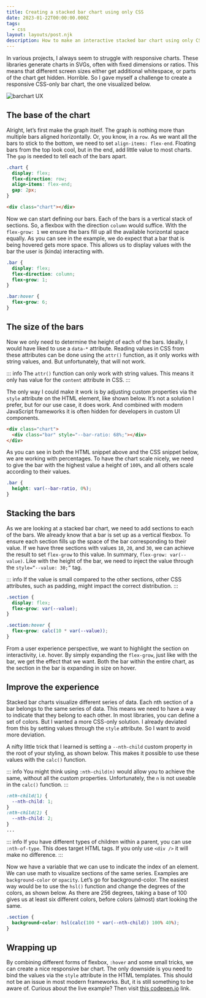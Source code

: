 ```yaml
---
title: Creating a stacked bar chart using only CSS
date: 2023-01-22T00:00:00.000Z
tags:
  - css
layout: layouts/post.njk
description: How to make an interactive stacked bar chart using only CSS and HTML
---
```


In various projects, I always seem to struggle with responsive charts. These libraries generate charts in SVGs, often with fixed dimensions or ratios. This means that different screen sizes either get additional whitespace, or parts of the chart get hidden. Horrible. So I gave myself a challenge to create a responsive CSS-only bar chart, the one visualized below.

![barchart UX](/img/barchart.gif)

## The base of the chart

Alright, let’s first make the graph itself. The graph is nothing more than multiple bars aligned horizontally. Or, you know, in a `row`. As we want all the bars to stick to the bottom, we need to set `align-items: flex-end`. Floating bars from the top look cool, but in the end, add little value to most charts. The `gap` is needed to tell each of the bars apart.

```css
.chart {
  display: flex;
  flex-direction: row;
  align-items: flex-end;
  gap: 2px;
}
```

```html
<div class="chart"></div>
```

Now we can start defining our bars. Each of the bars is a vertical stack of sections. So, a flexbox with the direction `column` would suffice. With the `flex-grow: 1` we ensure the bars fill up all the available horizontal space equally. As you can see in the example, we do expect that a bar that is being hovered gets more space. This allows us to display values with the bar the user is (kinda) interacting with.

```css
.bar {
  display: flex;
  flex-direction: column;
  flex-grow: 1;
}

.bar:hover {
  flex-grow: 6;
}
```

## The size of the bars

Now we only need to determine the height of each of the bars. Ideally, I would have liked to use a `data-*` attribute. Reading values in CSS from these attributes can be done using the `attr()` function, as it only works with string values, and. But unfortunately, that will not work.

::: info
The `attr()` function can only work with string values. This means it only has value for the `content` attribute in CSS.
:::

The only way I could make it work is by adjusting custom properties via the `style` attribute on the HTML element, like shown below. It’s not a solution I prefer, but for our use case, it does work. And combined with modern JavaScript frameworks it is often hidden for developers in custom UI components.

```html
<div class="chart">
  <div class="bar" style="--bar-ratio: 68%;"></div>
</div>
```

As you can see in both the HTML snippet above and the CSS snippet below, we are working with percentages. To have the chart scale nicely, we need to give the bar with the highest value a height of `100%`, and all others scale according to their values.

```css
.bar {
  height: var(--bar-ratio, 0%);
}
```

## Stacking the bars

As we are looking at a stacked bar chart, we need to add sections to each of the bars. We already know that a bar is set up as a vertical flexbox. To ensure each section fills up the space of the bar corresponding to their value. If we have three sections with values `10`, `20`, and `30`, we can achieve the result to set `flex-grow` to this value. In summary, `flex-grow: var(--value)`. Like with the height of the bar, we need to inject the value through the `style=“--value: 30;”` tag.

::: info
If the value is small compared to the other sections, other CSS attributes, such as padding, might impact the correct distribution.
:::

```css
.section {
  display: flex;
  flex-grow: var(--value);
}

.section:hover {
  flex-grow: calc(10 * var(--value));
}
```

From a user experience perspective, we want to highlight the section on interactivity, i.e. hover. By simply expanding the `flex-grow`, just like with the bar, we get the effect that we want. Both the bar within the entire chart, as the section in the bar is expanding in size on hover.

## Improve the experience

Stacked bar charts visualize different series of data. Each nth section of a bar belongs to the same series of data. This means we need to have a way to indicate that they belong to each other. In most libraries, you can define a set of colors. But I wanted a more CSS-only solution. I already deviated from this by setting values through the `style` attribute. So I want to avoid more deviation.

A nifty little trick that I learned is setting a `--nth-child` custom property in the root of your styling, as shown below. This makes it possible to use these values with the `calc()` function.

::: info
You might think using `:nth-child(n)` would allow you to achieve the same, without all the custom properties. Unfortunately, the `n` is not useable in the `calc()` function.
:::

```css
:nth-child(1) {
  --nth-child: 1;
}
:nth-child(2) {
  --nth-child: 2;
}
...
```

::: info
If you have different types of children within a parent, you can use `:nth-of-type`. This does target HTML tags. If you only use `<div />` it will make no difference.
:::

Now we have a variable that we can use to indicate the index of an element. We can use math to visualize sections of the same series. Examples are `background-color` or `opacity`. Let’s go for background-color. The easiest way would be to use the `hsl()` function and change the degrees of the colors, as shown below. As there are 256 degrees, taking a base of 100 gives us at least six different colors, before colors (almost) start looking the same.

```css
.section {
  background-color: hsl(calc(100 * var(--nth-child)) 100% 40%);
}
```

## Wrapping up

By combining different forms of flexbox, `:hover` and some small tricks, we can create a nice responsive bar chart. The only downside is you need to bind the values via the `style` attribute in the HTML templates. This should not be an issue in most modern frameworks. But, it is still something to be aware of. Curious about the live example? Then visit [this codepen.io](https://codepen.io/vycke/pen/QWaQVMb) link.
